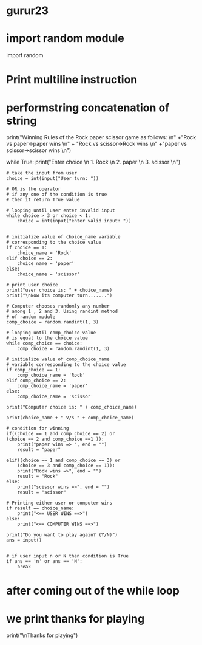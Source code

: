 # gurur23
# import random module
import random

# Print multiline instruction
# performstring concatenation of string
print("Winning Rules of the Rock paper scissor game as follows: \n"
                                +"Rock vs paper->paper wins \n"
                                + "Rock vs scissor->Rock wins \n"
                                +"paper vs scissor->scissor wins \n")

while True:
    print("Enter choice \n 1. Rock \n 2. paper \n 3. scissor \n")

    # take the input from user
    choice = int(input("User turn: "))

    # OR is the operator
    # if any one of the condition is true
    # then it return True value

    # looping until user enter invalid input
    while choice > 3 or choice < 1:
        choice = int(input("enter valid input: "))


    # initialize value of choice_name variable
    # corresponding to the choice value
    if choice == 1:
        choice_name = 'Rock'
    elif choice == 2:
        choice_name = 'paper'
    else:
        choice_name = 'scissor'

    # print user choice
    print("user choice is: " + choice_name)
    print("\nNow its computer turn.......")

    # Computer chooses randomly any number
    # among 1 , 2 and 3. Using randint method
    # of random module
    comp_choice = random.randint(1, 3)

    # looping until comp_choice value
    # is equal to the choice value
    while comp_choice == choice:
        comp_choice = random.randint(1, 3)

    # initialize value of comp_choice_name
    # variable corresponding to the choice value
    if comp_choice == 1:
        comp_choice_name = 'Rock'
    elif comp_choice == 2:
        comp_choice_name = 'paper'
    else:
        comp_choice_name = 'scissor'

    print("Computer choice is: " + comp_choice_name)

    print(choice_name + " V/s " + comp_choice_name)

    # condition for winning
    if((choice == 1 and comp_choice == 2) or
    (choice == 2 and comp_choice ==1 )):
        print("paper wins => ", end = "")
        result = "paper"

    elif((choice == 1 and comp_choice == 3) or
        (choice == 3 and comp_choice == 1)):
        print("Rock wins =>", end = "")
        result = "Rock"
    else:
        print("scissor wins =>", end = "")
        result = "scissor"

    # Printing either user or computer wins
    if result == choice_name:
        print("<== USER WINS ==>")
    else:
        print("<== COMPUTER WINS ==>")

    print("Do you want to play again? (Y/N)")
    ans = input()


    # if user input n or N then condition is True
    if ans == 'n' or ans == 'N':
        break

# after coming out of the while loop
# we print thanks for playing
print("\nThanks for playing")
